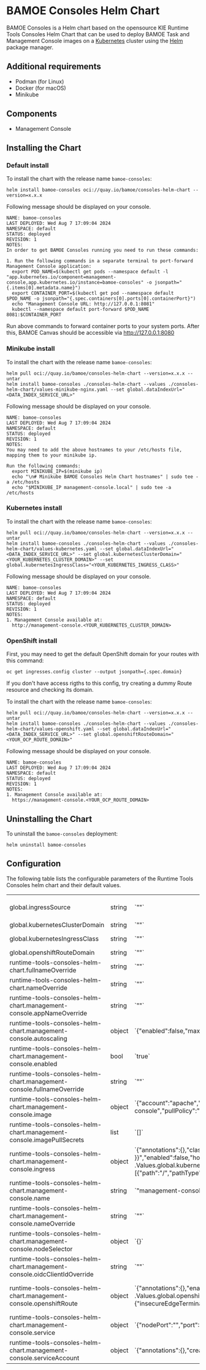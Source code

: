 # BAMOE Consoles Helm Chart

BAMOE Consoles is a Helm chart based on the opensource KIE Runtime Tools Consoles Helm Chart that can be used to deploy BAMOE Task and Management Console images on a [Kubernetes](https://kubernetes.io) cluster using the [Helm](https://helm.sh) package manager.

## Additional requirements

- Podman (for Linux)
- Docker (for macOS)
- Minikube

## Components

- Management Console

## Installing the Chart

### Default install

To install the chart with the release name `bamoe-consoles`:

```console
helm install bamoe-consoles oci://quay.io/bamoe/consoles-helm-chart --version=x.x.x
```

Following message should be displayed on your console.

```console
NAME: bamoe-consoles
LAST DEPLOYED: Wed Aug 7 17:09:04 2024
NAMESPACE: default
STATUS: deployed
REVISION: 1
NOTES:
In order to get BAMOE Consoles running you need to run these commands:

1. Run the following commands in a separate terminal to port-forward Management Console application:
  export POD_NAME=$(kubectl get pods --namespace default -l "app.kubernetes.io/component=management-console,app.kubernetes.io/instance=bamoe-consoles" -o jsonpath="{.items[0].metadata.name}")
  export CONTAINER_PORT=$(kubectl get pod --namespace default $POD_NAME -o jsonpath="{.spec.containers[0].ports[0].containerPort}")
  echo "Management Console URL: http://127.0.0.1:8081"
  kubectl --namespace default port-forward $POD_NAME 8081:$CONTAINER_PORT
```

Run above commands to forward container ports to your system ports. After this, BAMOE Canvas should be accessible via http://127.0.0.1:8080

### Minikube install

To install the chart with the release name `bamoe-consoles`:

```console
helm pull oci://quay.io/bamoe/consoles-helm-chart --version=x.x.x --untar
helm install bamoe-consoles ./consoles-helm-chart --values ./consoles-helm-chart/values-minikube-nginx.yaml --set global.dataIndexUrl="<DATA_INDEX_SERVICE_URL>"
```

Following message should be displayed on your console.

```console
NAME: bamoe-consoles
LAST DEPLOYED: Wed Aug 7 17:09:04 2024
NAMESPACE: default
STATUS: deployed
REVISION: 1
NOTES:
You may need to add the above hostnames to your /etc/hosts file, mapping them to your minikube ip.

Run the following commands:
  export MINIKUBE_IP=$(minikube ip)
  echo "\n# Minikube BAMOE Consoles Helm Chart hostnames" | sudo tee -a /etc/hosts
  echo "$MINIKUBE_IP management-console.local" | sudo tee -a /etc/hosts
```

### Kubernetes install

To install the chart with the release name `bamoe-consoles`:

```console
helm pull oci://quay.io/bamoe/consoles-helm-chart --version=x.x.x --untar
helm install bamoe-consoles ./consoles-helm-chart --values ./consoles-helm-chart/values-kubernetes.yaml --set global.dataIndexUrl="<DATA_INDEX_SERVICE_URL>" --set global.kubernetesClusterDomain="<YOUR_KUBERNETES_CLUSTER_DOMAIN>" --set global.kubernetesIngressClass="<YOUR_KUBERNETES_INGRESS_CLASS>"
```

Following message should be displayed on your console.

```console
NAME: bamoe-consoles
LAST DEPLOYED: Wed Aug 7 17:09:04 2024
NAMESPACE: default
STATUS: deployed
REVISION: 1
NOTES:
1. Management Console available at:
  http://management-console.<YOUR_KUBERNETES_CLUSTER_DOMAIN>
```

### OpenShift install

First, you may need to get the default OpenShift domain for your routes with this command:

```console
oc get ingresses.config cluster --output jsonpath={.spec.domain}
```

If you don't have access rigths to this config, try creating a dummy Route resource and checking its domain.

To install the chart with the release name `bamoe-consoles`:

```console
helm pull oci://quay.io/bamoe/consoles-helm-chart --version=x.x.x --untar
helm install bamoe-consoles ./consoles-helm-chart --values ./consoles-helm-chart/values-openshift.yaml --set global.dataIndexUrl="<DATA_INDEX_SERVICE_URL>" --set global.openshiftRouteDomain="<YOUR_OCP_ROUTE_DOMAIN>"
```

Following message should be displayed on your console.

```console
NAME: bamoe-consoles
LAST DEPLOYED: Wed Aug 7 17:09:04 2024
NAMESPACE: default
STATUS: deployed
REVISION: 1
NOTES:
1. Management Console available at:
  https://management-console.<YOUR_OCP_ROUTE_DOMAIN>
```

## Uninstalling the Chart

To uninstall the `bamoe-consoles` deployment:

```console
helm uninstall bamoe-consoles
```

## Configuration

The following table lists the configurable parameters of the Runtime Tools Consoles helm chart and their default values.

<table>
    <tr>
        <td>global.ingressSource</td>
        <td>string</td>
        <td>`&quot;&quot;`</td>
        <td>Which ingress source is being used (none/&quot;minikube&quot;/&quot;kubernetes&quot;/&quot;openshift&quot;) Obs.: For NOTES generation only</td>
    </tr>
    <tr>
        <td>global.kubernetesClusterDomain</td>
        <td>string</td>
        <td>`&quot;&quot;`</td>
        <td>If using Minikube or Kubernetes, set the cluster domain</td>
    </tr>
    <tr>
        <td>global.kubernetesIngressClass</td>
        <td>string</td>
        <td>`&quot;&quot;`</td>
        <td>If using Minikube or Kubernetes, set the Ingress class (i.e: nginx)</td>
    </tr>
    <tr>
        <td>global.openshiftRouteDomain</td>
        <td>string</td>
        <td>`&quot;&quot;`</td>
        <td>If using OpenShift Routes, set the Route domain</td>
    </tr>
    <tr>
        <td>runtime-tools-consoles-helm-chart.fullnameOverride</td>
        <td>string</td>
        <td>`&quot;&quot;`</td>
        <td>Overrides charts full name</td>
    </tr>
    <tr>
        <td>runtime-tools-consoles-helm-chart.nameOverride</td>
        <td>string</td>
        <td>`&quot;&quot;`</td>
        <td>Overrides charts name</td>
    </tr>
    <tr>
        <td>runtime-tools-consoles-helm-chart.management-console.appNameOverride</td>
        <td>string</td>
        <td>`&quot;&quot;`</td>
        <td>Overrides the deployed application name</td>
    </tr>
    <tr>
        <td>runtime-tools-consoles-helm-chart.management-console.autoscaling</td>
        <td>object</td>
        <td>`{&quot;enabled&quot;:false,&quot;maxReplicas&quot;:100,&quot;minReplicas&quot;:1,&quot;targetCPUUtilizationPercentage&quot;:80}`</td>
        <td>Management Console HorizontalPodAutoscaler configuration (https://kubernetes.io/docs/tasks/run-application/horizontal-pod-autoscale/)</td>
    </tr>
    <tr>
        <td>runtime-tools-consoles-helm-chart.management-console.enabled</td>
        <td>bool</td>
        <td>`true`</td>
        <td>Enable or disable Management Console installation</td>
    </tr>
    <tr>
        <td>runtime-tools-consoles-helm-chart.management-console.fullnameOverride</td>
        <td>string</td>
        <td>`&quot;&quot;`</td>
        <td>Overrides charts full name</td>
    </tr>
    <tr>
        <td>runtime-tools-consoles-helm-chart.management-console.image</td>
        <td>object</td>
        <td>`{&quot;account&quot;:&quot;apache&quot;,&quot;name&quot;:&quot;incubator-kie-kogito-management-console&quot;,&quot;pullPolicy&quot;:&quot;IfNotPresent&quot;,&quot;registry&quot;:&quot;docker.io&quot;,&quot;tag&quot;:&quot;main&quot;}`</td>
        <td>Image source configuration for the Management Console image</td>
    </tr>
    <tr>
        <td>runtime-tools-consoles-helm-chart.management-console.imagePullSecrets</td>
        <td>list</td>
        <td>`[]`</td>
        <td>Pull secrets used when pulling Management Console image</td>
    </tr>
    <tr>
        <td>runtime-tools-consoles-helm-chart.management-console.ingress</td>
        <td>object</td>
        <td>`{&quot;annotations&quot;:{},&quot;className&quot;:&quot;{{ .Values.global.kubernetesIngressClass }}&quot;,&quot;enabled&quot;:false,&quot;hosts&quot;:[{&quot;host&quot;:&quot;management-console.{{ .Values.global.kubernetesClusterDomain }}&quot;,&quot;paths&quot;:[{&quot;path&quot;:&quot;/&quot;,&quot;pathType&quot;:&quot;ImplementationSpecific&quot;}]}],&quot;tls&quot;:[]}`</td>
        <td>Management Console Ingress configuration (https://kubernetes.io/docs/concepts/services-networking/ingress/)</td>
    </tr>
    <tr>
        <td>runtime-tools-consoles-helm-chart.management-console.name</td>
        <td>string</td>
        <td>`&quot;management-console&quot;`</td>
        <td>Component name</td>
    </tr>
    <tr>
        <td>runtime-tools-consoles-helm-chart.management-console.nameOverride</td>
        <td>string</td>
        <td>`&quot;&quot;`</td>
        <td>Overrides charts name</td>
    </tr>
    <tr>
        <td>runtime-tools-consoles-helm-chart.management-console.nodeSelector</td>
        <td>object</td>
        <td>`{}`</td>
        <td></td>
    </tr>
    <tr>
        <td>runtime-tools-consoles-helm-chart.management-console.oidcClientIdOverride</td>
        <td>string</td>
        <td>`&quot;&quot;`</td>
        <td>Overrides the OIDC Client ID used by the Management Console</td>
    </tr>
    <tr>
        <td>runtime-tools-consoles-helm-chart.management-console.openshiftRoute</td>
        <td>object</td>
        <td>`{&quot;annotations&quot;:{},&quot;enabled&quot;:false,&quot;host&quot;:&quot;management-console.{{ .Values.global.openshiftRouteDomain }}&quot;,&quot;tls&quot;:{&quot;insecureEdgeTerminationPolicy&quot;:&quot;None&quot;,&quot;termination&quot;:&quot;edge&quot;}}`</td>
        <td>Management Console OpenShift Route configuration (https://docs.openshift.com/container-platform/4.14/networking/routes/route-configuration.html)</td>
    </tr>
    <tr>
        <td>runtime-tools-consoles-helm-chart.management-console.service</td>
        <td>object</td>
        <td>`{&quot;nodePort&quot;:&quot;&quot;,&quot;port&quot;:8081,&quot;targetPort&quot;:8080,&quot;type&quot;:&quot;ClusterIP&quot;}`</td>
        <td>Management Console Service configuration (https://kubernetes.io/docs/concepts/services-networking/service/)</td>
    </tr>
    <tr>
        <td>runtime-tools-consoles-helm-chart.management-console.serviceAccount</td>
        <td>object</td>
        <td>`{&quot;annotations&quot;:{},&quot;create&quot;:true,&quot;name&quot;:&quot;&quot;}`</td>
        <td>Management Console ServiceAccount configuration (https://kubernetes.io/docs/concepts/security/service-accounts/)</td>
    </tr>
</table>